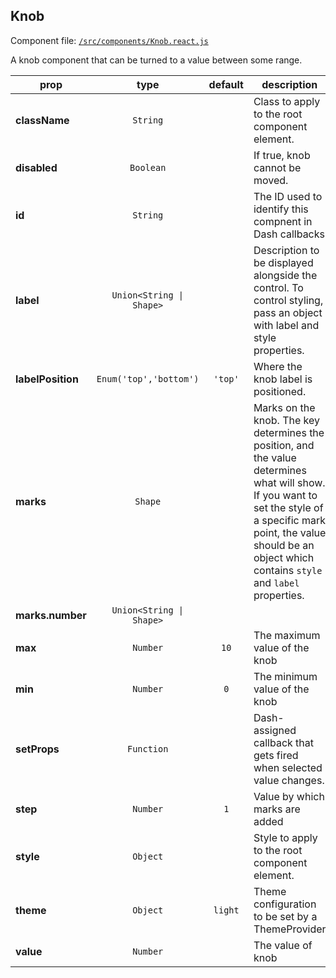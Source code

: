 
## Knob

Component file: [`/src/components/Knob.react.js`](/src/components/Knob.react.js)

A knob component that can be turned
to a value between some range.

prop | type | default | description
---- | :----: | :-------: | -----------
**className** | `String` |  | Class to apply to the root component element.
**disabled** | `Boolean` |  | If true, knob cannot be moved.
**id** | `String` |  | The ID used to identify this compnent in Dash callbacks
**label** | `Union<String \| Shape>` |  | Description to be displayed alongside the control. To control styling, pass an object with label and style properties.
**labelPosition** | `Enum('top','bottom')` | `'top'` | Where the knob label is positioned.
**marks** | `Shape` |  | Marks on the knob. The key determines the position, and the value determines what will show. If you want to set the style of a specific mark point, the value should be an object which contains `style` and `label` properties.
**marks.number** | `Union<String \| Shape>` |  | 
**max** | `Number` | `10` | The maximum value of the knob
**min** | `Number` | `0` | The minimum value of the knob
**setProps** | `Function` |  | Dash-assigned callback that gets fired when selected value changes.
**step** | `Number` | `1` | Value by which marks are added
**style** | `Object` |  | Style to apply to the root component element.
**theme** | `Object` | `light` | Theme configuration to be set by a ThemeProvider
**value** | `Number` |  | The value of knob
